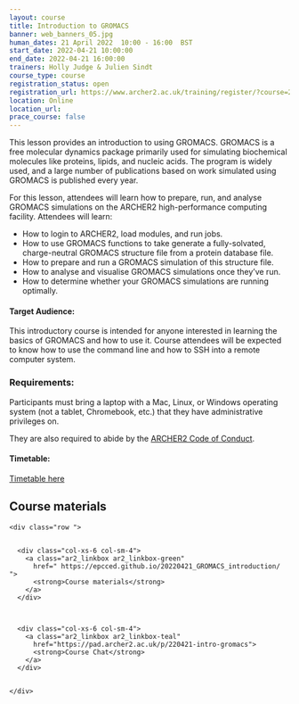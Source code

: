 ```yaml
---
layout: course
title: Introduction to GROMACS
banner: web_banners_05.jpg 
human_dates: 21 April 2022  10:00 - 16:00  BST
start_date: 2022-04-21 10:00:00
end_date: 2022-04-21 16:00:00
trainers: Holly Judge & Julien Sindt
course_type: course
registration_status: open
registration_url: https://www.archer2.ac.uk/training/register/?course=220421-intro-gromacs
location: Online
location_url:
prace_course: false
---
```


This lesson provides an introduction to using GROMACS. GROMACS is a free molecular dynamics package primarily used for simulating biochemical molecules like proteins, lipids, and nucleic acids. The program is widely used, and a large number of publications based on work simulated using GROMACS is published every year.

For this lesson, attendees will learn how to prepare, run, and analyse GROMACS simulations on the ARCHER2 high-performance computing facility. Attendees will learn:

- How to login to ARCHER2, load modules, and run jobs.
- How to use GROMACS functions to take generate a fully-solvated, charge-neutral GROMACS structure file from a protein database file.
- How to prepare and run a GROMACS simulation of this structure file.
- How to analyse and visualise GROMACS simulations once they’ve run.
- How to determine whether your GROMACS simulations are running optimally.

#### Target Audience:

This introductory course is intended for anyone interested in learning the basics of GROMACS and how to use it. Course attendees will be expected to know how to use the command line and how to SSH into a remote computer system.


### Requirements:

Participants must bring a laptop with a Mac, Linux, or Windows operating system (not a tablet, Chromebook, etc.) that they have administrative privileges on.

They are also required to abide by the [ARCHER2  Code of Conduct](../../../about/policies/code-of-conduct.html). 


#### Timetable:

[Timetable here](https://epcced.github.io/20220421_GROMACS_introduction/#schedule)

<section id="service">



<h2><a name="materials">Course materials</a></h2>



    <div class="row ">	

		
      <div class="col-xs-6 col-sm-4">
        <a class="ar2_linkbox ar2_linkbox-green" 
          href=" https://epcced.github.io/20220421_GROMACS_introduction/  ">
          <strong>Course materials</strong>         
        </a>
      </div>
 

 
      <div class="col-xs-6 col-sm-4">
        <a class="ar2_linkbox ar2_linkbox-teal" 
          href="https://pad.archer2.ac.uk/p/220421-intro-gromacs">
          <strong>Course Chat</strong>       
        </a>
      </div>
		

 	</div>
		
		
					


<!-- 		
<h2><a name="videos">Videos</a></h2>

<h3>Session 1</h3>

<div>
	<iframe title="Video" width="560" height="315" src="https://www.youtube.com/embed/xxxxxxxxxxx" frameborder="0" allow="accelerometer; autoplay; encrypted-media; gyroscope; picture-in-picture" allowfullscreen></iframe>
</div>

 -->





<!-- 
<h2><a name="feedback">Feedback</a></h2>


    <div class="row ">	

      <div class="col-xs-6 col-sm-4">
        <a class="ar2_linkbox ar2_linkbox-teal" 

           href="../../feedback/?course=220421-intro-gromacs" 
 

		>
          <strong>Feedback</strong><br/>
          Please let us know what was great about this course and anything we can improve
        </a>
      </div>
    </div>
		
 -->		

 
</section>


